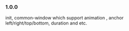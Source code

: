 ### 1.0.0
init, common-window which support animation , anchor left/right/top/bottom, duration and etc.